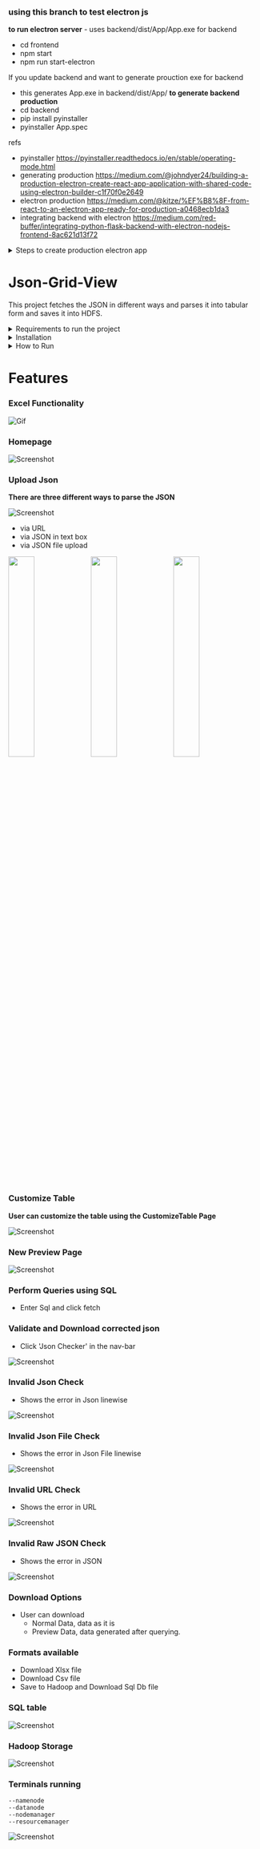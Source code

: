 ### using this branch to test electron js
**to run electron server** - uses backend/dist/App/App.exe for backend
- cd frontend
- npm start
- npm run start-electron

If you update backend and want to generate prouction exe for backend
- this generates App.exe in  backend/dist/App/
**to generate backend production** 
- cd backend
- pip install pyinstaller  
- pyinstaller App.spec



refs 
- pyinstaller https://pyinstaller.readthedocs.io/en/stable/operating-mode.html
- generating production https://medium.com/@johndyer24/building-a-production-electron-create-react-app-application-with-shared-code-using-electron-builder-c1f70f0e2649
- electron production https://medium.com/@kitze/%EF%B8%8F-from-react-to-an-electron-app-ready-for-production-a0468ecb1da3
- integrating backend with electron https://medium.com/red-buffer/integrating-python-flask-backend-with-electron-nodejs-frontend-8ac621d13f72


<details>
	<summary>Steps to create production electron app</summary>
	open a new cmd 
	cd <location-where-you-want-to-build-jsonGridView>

	mkdir json-grid-view
	cd json-grid-view

	npm init -y

	npm install -g electron --allow-root

	paste index.js in <json-grid-view> directory

	npx create-react-app src

	in json-grid-view/package.json 
	add 
	"scripts": {
	    "start": "set BROWSER=none && react-scripts start",
	    "test": "echo \"Error: no test specified\" && exit 1",
	    "dev": "concurrently \"electron .\" \"cd src && npm start\"",
	    "build": "cd src && npm run build && cd .. && electron-builder"
	  }


	npm install -g electron-builder
	npm install -D electron --allow-root              < --unsafe-perm=true , add if u get errors>

	npm install electron-is-dev

	Pasting production-backend inside backend directory
	mkdir backend
	cd backend 
	mkdir dist
	cd dist
	mkdir App
	cd App
	<paste the contents of your backend/dist/App/ > 
	cd .. 
	cd ..
	cd .. 

	Pasting frontend inside src directory
	delete the contents of src directory and paste contents of your react application


	npm run build

	setup and production application will be generated inside json-grid-view/dist/ directory


</details>



# Json-Grid-View

This project fetches the JSON in different ways and parses it into tabular form and saves it into HDFS.

<details>
	  <summary>Requirements to run the project</summary>

	  > 1. node
	  > 2. python
	  > 3. java(Optional)
	  > 4. hadoop(Optional)
</details>


<details>
  	<summary>Installation</summary>
	
  		Download Zip file and Extract it
	
<details>
	<summary>Install Python Libraries</summary>

		 1. Open new cmd window

		 2. cd *path to extracted Json-Grid-View folder*

		 3. cd backend 

		 4. pip install -r requirements.txt

</details>
	
<details>
	<summary>Install Node</summary>

		  Step 1: Download Node.js Installer
		    In a web browser, navigate to https://nodejs.org/en/download/. 
		    Click the Windows Installer button to download the latest default version. The Node.js installer includes the NPM package manager.

		  Step 2: Install Node.js and NPM from Browser
			  1. Once the installer finishes downloading, launch it. 
			     Open the downloads link in your browser and click the file. Or, browse to the location where you have saved the file and double-click it to 					launch.

			  2. The system will ask if you want to run the software – click Run.

			  3. You will be welcomed to the Node.js Setup Wizard – click Next.

			  4. On the next screen, review the license agreement. Click Next if you agree to the terms and install the software.

			  5. The installer will prompt you for the installation location. Leave the default location, unless you have a specific need to install it 						somewhere else – then click Next.

			  6. The wizard will let you select components to include or remove from the installation. Again, unless you have a specific need, accept the 						defaults by clicking Next.

			  7. Finally, click the Install button to run the installer. When it finishes, click Finish.

		Step 3: Verify Installation
		  Open a command prompt (or PowerShell), and enter the following:

			node -v
			The system should display the Node.js version installed on your system. 

			npm -v
			The system should display the npm version installed on your system.
</details>
	
	
<details>
	  <summary>Install Hadoop and Java</summary>
		  Install Hadoop 2.9.1 on Windows 10 platform. (Setting up a Single Node Hadoop Cluster)

		  Prerequistes:
		  JAVA: You need to install the Java 8 package on your system.
		  HADOOP: You require Hadoop 2.9.1 package.

		  Step 1. Download the hadoop 2.9.1 from the link provided below:
		  Hadoop Download Link: https://www.apache.org/dyn/closer.cgi/hadoop/common/hadoop-2.9.1/hadoop-2.9.1.tar.gz

		  Step 2. Create a folder path as below and copy the downloaded msi into this folder.
		  Path: ‘C:/Hadoop/hadoop-2.9.1’

		  Step 3.Then download the windows compatible binaries from the git hub repo.
		  Link:- https://github.com/ParixitOdedara/Hadoop

		  Step 4.Extract the zip and copy all the files present under bin folder to C:\Hadoop\hadoop-2.9.1\bin.
		  Replace the existing files as well.
		  Go to C:/Hadoop/hadoop-2.9.1 and create a folder ‘data’. 
		  Inside the ‘data’ folder create two folders ‘datanode’ and ‘namenode’.

		  Step 5.Now Setting up the Environment Variables for your Machine.
		  To set these variables, go to My Computer or This PC. 
		  Right click --> Properties --> Advanced System settings --> Environment variables.
		  Click New to create a new environment variables.

		  Environment variables to be set:

		  HADOOP_HOME=”C:\Hadoop\hadoop-2.9.1″
		  HADOOP_BIN=”C:\Hadoop\hadoop-2.9.1\bin”
		  JAVA_HOME=<JDK installation location>”

		  Just to validate the above setting, open new cmd and check the output.
		  -- echo %HADOOP_HOME%
		      This should return "C:\Hadoop\hadoop-2.9.1".
		  -- echo %HADOOP_BIN%
		      This should return "C:\Hadoop\hadoop-2.9.1\bin".

		  To configure the hadoop on Windows10 we have to edit below mention files in the extracted location.

		      1. hadoop-env.cmd
		      2. core-site.xml
		      3. hdfs-site.xml
		      4. mapred-site.xml

		  Step 6.Edit hadoop-env.cmd
		  File location:- C:\Hadoop\hadoop-2.9.1\etc\hadoop\hadoop-env.cmd
		  Need to add:-
		      set HADOOP_PREFIX=%HADOOP_HOME%
		      set HADOOP_CONF_DIR=%HADOOP_PREFIX%\etc\hadoop
		      set YARN_CONF_DIR=%HADOOP_CONF_DIR%
		      set PATH=%PATH%;%HADOOP_PREFIX%\bin

		  Step 7.Edit core-site.xml
		  File Location:- C:\Hadoop\hadoop-2.9.1\etc\hadoop\core-site.xml 
		  Need to add:-
		  ( content within <configuration> </configuration> tags.)
		   <configuration>
		     <property>
		       <name>fs.default.name</name>
		       <value>hdfs://0.0.0.0:19000</value>
		     </property>
		  </configuration>

		  Step 8.Edit hdfs-site.xml 
		  File Location:- C:\Hadoop\hadoop-2.9.1\etc\hadoop\hdfs-site.xml.
		  Need to add:- 
		      (below content within <configuration> </configuration> tags.)
		   <configuration>
		     <property>
			<name>dfs.replication</name>
			<value>1</value>
		     </property>
		     <property>
			<name>dfs.namenode.name.dir</name>
			<value>C:\Hadoop\hadoop-2.9.1\data\namenode</value>
		     </property>
		     <property>
			<name>dfs.datanode.data.dir</name>
			<value>C:\Hadoop\hadoop-2.9.1\data\datanode</value>
		     </property>
		  </configuration>

		  Step 9.Edit mapred-site.xml
		  File location:- C:\Hadoop\hadoop-2.9.1\etc\hadoop\mapred-site.xml
		  Need to add:- 
		      (below content within <configuration> </configuration> tags. 
		      If you don’t see mapred-site.xml then open mapred-site.xml.template file 
		      and rename it to mapred-site.xml )
		   <configuration>
		     <property>
			<name>mapreduce.job.user.name</name>
			<value>%USERNAME%</value>
		     </property>
		     <property>
			<name>mapreduce.framework.name</name>
			<value>yarn</value>
		     </property>
		     <property>
			<name>yarn.apps.stagingDir</name>
			<value>/user/%USERNAME%/staging</value>
		     </property>
		     <property>
			<name>mapreduce.jobtracker.address</name>
			<value>local</value>
		     </property>
		  </configuration>

		  Step 10.Additional Configuration:- 

		  Check if:
		      C:\Hadoop\hadoop-2.9.1\etc\hadoop\slaves file is present, 
		      if that file not available create the file called slave and insert localhost.

		  Note:
		      One most common issue one can get is illegal character Exception.
		      This occurs when someone has a space in the name of their PC.
		      In this we need to open the hadoop-env.cmd and do the following changes.

		      File location:- C:\Hadoop\hadoop-2.9.1\etc\hadoop\hadoop-env.cmd
		      set HADOOP_IDENT_STRING="The name of your PC without Spacebar"

		  Step 11.Node formatting
		  To format the node, open the cmd and execute the below command:
		      --hadoop namenode -format

		  Step 12.To enable the hadoop open the CMD as Administrator and type below command. 
		      -- start-all.cmd
		      It will open 4 new windows cmd terminals for 4 daemon processes, namely :
		      --namenode
		      --datanode
		      --nodemanager
		      --resourcemanager

		  -- To access Resource Manager go to http://localhost:8088 from your web browser.

		  -- To access Node Manager go to http://localhost:8042 from your web browser.

		  -- To access Name Node go to  http://localhost:50070 from your web browser.

		  -- To access Data Node go to http://localhost:50075 from your web browser.


		  Reference :- https://hadoop.apache.org/
</details>
		
		
</details>
	
<details>
	<summary>How to Run</summary>

	**Run Backend**
	> 1. Open a new cmd window
	> 2. cd *path to Json-Grid-View folder*
	> 3. cd backend
	> 4. python App.py

	**Run Frontend**
	> 5. Open a new cmd window
	> 6. cd *path to Json-Grid-View folder*
	> 7. cd frontend
	> 8. npm install
	> 9. npm start

	Json-Grid-View should automatically open in your browser, if it doesn't enter http://localhost:3000/ in your browser!!!
</details>

# Features

### Excel Functionality
![Gif](Screenshots/excel.gif)
	
### Homepage
![Screenshot](Screenshots/homepage.png)

### Upload Json
**There are three different ways to parse the JSON**

![Screenshot](Screenshots/optionspage.PNG)
	
- via URL
- via JSON in text box
- via JSON file upload
	
<p float="left">
  <img src="Screenshots/uploadJsonFile.png" width="32%" />
  <img src="Screenshots/jsonUrl.png" width="32%" /> 
  <img src="Screenshots/jsonEditor.png" width="32%" />
</p>

### Customize Table
**User can customize the table using the CustomizeTable Page**

![Screenshot](Screenshots/customizeTable.png)

### New Preview Page
![Screenshot](Screenshots/newPreviewPage.png)
<!-- ### Preview of the table generated 
- implemented paging for large files
<p float="left">
  <img src="Screenshots/tablePreviewPage1.png" width="49%" />
  <img src="Screenshots/tablePreviewPage2.png" width="49%" /> 
</p> -->

<!-- ### Perform Queries using UI
- Select columns to load unique values of selected column
- Select from unique values (implemented paging)
- Enter text in SearchBox to perform a StartsWith search on selected column

<p float="left">
  <img src="Screenshots/uiQuery.png" width="49%" />
  <img src="Screenshots/uiQuerySelected.png" width="49%" /> 
</p>

**Click Query to generate preview after performing query**
	
<p float="left">
  <img src="Screenshots/clickUiQuery.png" width="49%" />
  <img src="Screenshots/uiQueryResults.png" width="49%" /> 
</p> -->
	
### Perform Queries using SQL
- Enter Sql and click fetch

<!-- <p float="left">
  <img src="Screenshots/sqlQueryPage.png" width="49%" />
  <img src="Screenshots/sqlQueryResult.png" width="49%" /> 
</p> -->

### Validate and Download corrected json
- Click 'Json Checker' in the nav-bar

![Screenshot](Screenshots/jsonValidator.png)
	
### Invalid Json Check
- Shows the error in Json linewise
	
![Screenshot](Screenshots/errorjson.PNG)

	
### Invalid Json File Check
- Shows the error in Json File linewise
	
![Screenshot](Screenshots/invalidjsonfile.png)

### Invalid URL Check
- Shows the error in URL
	
![Screenshot](Screenshots/invalidurl.png)
	
### Invalid Raw JSON Check
- Shows the error in JSON
	
![Screenshot](Screenshots/invalidrawjson.png)
	
### Download Options
- User can download 
	- Normal Data, data as it is
	- Preview Data, data generated after querying.
	
### Formats available
- Download Xlsx file
- Download Csv file
- Save to Hadoop and Download Sql Db file
	

<!-- ![Screenshot](Screenshots/downloadOptions.png)
	
### Example download : Download without query, download after query

<p float="left">
  <img src="Screenshots/fullDataXlsx.png" width="49%" />
  <img src="Screenshots/queryDataXlsx.png" width="49%" /> 
</p> -->
	
### SQL table
	
![Screenshot](Screenshots/sqlData.png)
	
### Hadoop Storage

![Screenshot](Screenshots/Hadoop.PNG)
	
### Terminals running
	--namenode
	--datanode
	--nodemanager
	--resourcemanager


![Screenshot](Screenshots/hadoop-all_terminals.PNG)
<!-- ![Finished App](UI.gif) -->
